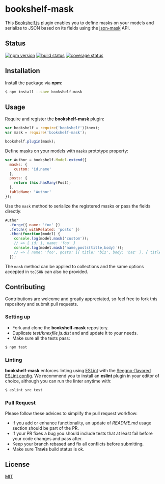 # bookshelf-mask

This [Bookshelf.js](https://github.com/tgriesser/bookshelf) plugin enables you to define masks on your models and serialize to JSON based on its fields using the [json-mask](https://github.com/nemtsov/json-mask) API.

## Status

[![npm version][npm-image]][npm-url] [![build status][travis-image]][travis-url] [![coverage status][coveralls-image]][coveralls-url]

## Installation

Install the package via **npm**:

```sh
$ npm install --save bookshelf-mask
```

## Usage

Require and register the **bookshelf-mask** plugin:

```js
var bookshelf = require('bookshelf')(knex);
var mask = require('bookshelf-mask');

bookshelf.plugin(mask);
```

Define masks on your models with `masks` prototype property:

```js
var Author = bookshelf.Model.extend({
  masks: {
    custom: 'id,name'
  },
  posts: {
    return this.hasMany(Post);
  },
  tableName: 'Author'
});
```

Use the `mask` method to serialize the registered masks or pass the fields directly:

```js
Author
  .forge({ name: 'foo' })
  .fetch({ withRelated: 'posts' })
  .then(function(model) {
    console.log(model.mask('custom'));
    // => { id: 1, name: 'foo' }
    console.log(model.mask('name,posts(title,body)'));
    // => { name: 'foo', posts: [{ title: 'biz', body: 'baz' }, { title: 'qux', body: 'qix' }]}
  });
```

The `mask` method can be applied to collections and the same options accepted in `toJSON` can also be provided.

## Contributing

Contributions are welcome and greatly appreciated, so feel free to fork this repository and submit pull requests.

### Setting up

- Fork and clone the **bookshelf-mask** repository.
- Duplicate *test/knexfile.js.dist* and and update it to your needs.
- Make sure all the tests pass:

```sh
$ npm test
```

### Linting

**bookshelf-mask** enforces linting using [ESLint](http://eslint.org/) with the [Seegno-flavored ESLint config](https://github.com/seegno/eslint-config-seegno). We recommend you to install an **eslint** plugin in your editor of choice, although you can run the linter anytime with:

```sh
$ eslint src test
```

### Pull Request

Please follow these advices to simplify the pull request workflow:

- If you add or enhance functionality, an update of *README.md* usage section should be part of the PR.
- If your PR fixes a bug you should include tests that at least fail before your code changes and pass after.
- Keep your branch rebased and fix all conflicts before submitting.
- Make sure **Travis** build status is ok.

## License

[MIT](https://opensource.org/licenses/MIT)

[coveralls-image]: https://img.shields.io/coveralls/seegno/bookshelf-mask/master.svg?style=flat-square
[coveralls-url]: https://coveralls.io/github/seegno/bookshelf-mask?branch=master
[npm-image]: https://img.shields.io/npm/v/bookshelf-mask.svg?style=flat-square
[npm-url]: https://npmjs.org/package/bookshelf-mask
[travis-image]: https://img.shields.io/travis/seegno/bookshelf-mask/master.svg?style=flat-square
[travis-url]: https://travis-ci.org/seegno/bookshelf-mask
